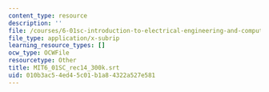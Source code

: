 ```yaml
---
content_type: resource
description: ''
file: /courses/6-01sc-introduction-to-electrical-engineering-and-computer-science-i-spring-2011/010b3ac54ed45c01b1a84322a527e581_MIT6_01SC_rec14_300k.vtt
file_type: application/x-subrip
learning_resource_types: []
ocw_type: OCWFile
resourcetype: Other
title: MIT6_01SC_rec14_300k.srt
uid: 010b3ac5-4ed4-5c01-b1a8-4322a527e581
---
```


